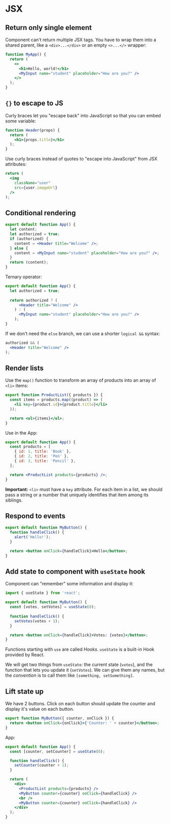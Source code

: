 # JSX

## Return only single element

Component can't return multiple JSX tags. You have to wrap them into a shared parent, like a `<div>...</div>` or an empty `<>...</>` wrapper:

```jsx
function MyApp() {
  return (
    <>
      <h1>Hello, world!</h1>
      <MyInput name="student" placeholder="How are you?" />
    </>
  );
}
```

## `{}` to escape to JS

Curly braces let you "escape back" into JavaScript so that you can embed some variable:

```jsx
function Header(props) {
  return (
    <h1>{props.title}</h1>
  );
}
```

Use curly braces instead of quotes to "escape into JavaScript" from JSX attributes:

```jsx
return (
  <img
    className="user"
    src={user.imageUrl}
  />
);
```

## Conditional rendering

```jsx
export default function App() {
  let content;
  let authorized = true;
  if (authorized) {
    content = <Header title="Welcome" />;
  } else {
    content = <MyInput name="student" placeholder="How are you?" />;
  }
  return (content);
}
```

Ternary operator:

```jsx
export default function App() {
  let authorized = true;
  
  return authorized ? (
      <Header title="Welcome" />
    ) : (
      <MyInput name="student" placeholder="How are you?" />
    );
}
```

If we don't need the `else` branch, we can use a shorter `logical &&` syntax:

```jsx
authorized && (
  <Header title="Welcome" />
);
```

## Render lists

Use the `map()` function to transform an array of products into an array of `<li>` items:

```jsx
export function ProductList({ products }) {
  const items = products.map((product) => (
    <li key={product.id}>{product.title}</li>
  ));

  return <ul>{items}</ul>;
}
```

Use in the App:

```jsx
export default function App() {
  const products = [
    { id: 1, title: 'Book' },
    { id: 2, title: 'Pen' },
    { id: 3, title: 'Pencil' },
  ];

  return <ProductList products={products} />;
}
```

**Important:** `<li>` must have a `key` attribute. 
For each item in a list, we should pass a string or a number that uniquely identifies that item among its siblings.

## Respond to events

```jsx
export default function MyButton() {
  function handleClick() {
    alert('Hello!');
  }

  return <button onClick={handleClick}>Hello</button>;
}
```

## Add state to component with `useState` hook

Component can "remember" some information and display it:

```jsx
import { useState } from 'react';

export default function MyButton() {
  const [votes, setVotes] = useState(0);
  
  function handleClick() {
    setVotes(votes + 1);
  }

  return <button onClick={handleClick}>Votes: {votes}</button>;
}
```
Functions starting with `use` are called *Hooks*. `useState` is a built-in Hook provided by React. 

We will get two things from `useState`: the current state (`votes`), and the function that lets you update it (`setVotes`). 
We can give them any names, but the *convention* is to call them like `[something, setSomething]`.

## Lift state up

We have 2 buttons. Click on each button should update the counter and display it's value on each button.

```jsx
export function MyButton({ counter, onClick }) {
  return <button onClick={onClick}>{'Counter: ' + counter}</button>;
}
```

App:

```jsx
export default function App() {
  const [counter, setCounter] = useState(0);

  function handleClick() {
    setCounter(counter + 1);
  }

  return (
    <div>
      <ProductList products={products} />
      <MyButton counter={counter} onClick={handleClick} />
      <br />
      <MyButton counter={counter} onClick={handleClick} />
    </div>
  );
}
```
